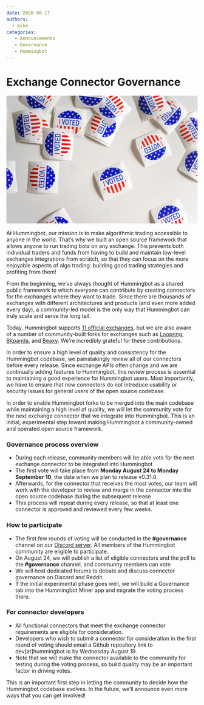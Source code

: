 ```yaml
---
date: 2020-08-17
authors:
  - mike
categories:
   - Announcements
   - Governance
   - Hummingbot
---
```


# Exchange Connector Governance

![cover](cover.webp)

At Hummingbot, our mission is to make algorithmic trading accessible to anyone in the world. That’s why we built an open source framework that allows anyone to run trading bots on any exchange. This prevents both individual traders and funds from having to build and maintain low-level exchanges integrations from scratch, so that they can focus on the more enjoyable aspects of algo trading: building good trading strategies and profiting from them!

From the beginning, we’ve always thought of Hummingbot as a shared public framework to which everyone can contribute by creating connectors for the exchanges where they want to trade. Since there are thousands of exchanges with different architectures and products (and even more added every day), a community-led model is the only way that Hummingbot can truly scale and serve the long tail.

Today, Hummingbot supports [11 official exchanges](/exchanges/index.md), but we are also aware of a number of community-built forks for exchanges such as [Loopring](https://loopring.org), [Bitpanda](https://www.bitpanda.com), and [Beaxy](https://beaxy.com). We’re incredibly grateful for these contributions.

<!-- more -->

In order to ensure a high level of quality and consistency for the Hummingbot codebase, we painstakingly review all of our connectors before every release. Since exchange APIs often change and we are continually adding features to Hummingbot, this review process is essential to maintaining a good experience for Hummingbot users. Most importantly, we have to ensure that new connectors do not introduce usability or security issues for general users of the open source codebase.

In order to enable Hummingbot forks to be merged into the main codebase while maintaining a high level of quality, we will let the community vote for the next exchange connector that we integrate into Hummingbot. This is an initial, experimental step toward making Hummingbot a community-owned and operated open source framework.

### Governance process overview

* During each release, community members will be able vote for the next exchange connector to be integrated into Hummingbot
* The first vote will take place from **Monday August 24 to Monday September 10**, the date when we plan to release v0.31.0.
* Afterwards, for the connector that receives the most votes, our team will work with the developer to review and merge in the connector into the open source codebase during the subsequent release
* This process will repeat during every release, so that at least one connector is approved and reviewed every few weeks.

### How to participate

* The first few rounds of voting will be conducted in the **#governance** channel on our [Discord server](https://discord.hummingbot.io). All members of the Hummingbot community are eligible to participate.
* On August 24, we will publish a list of eligible connectors and the poll to the **#governance** channel, and community members can vote 
* We will host dedicated forums to debate and discuss connector governance on Discord and Reddit.
* If the initial experimental phase goes well, we will build a Governance tab into the Hummingbot Miner app and migrate the voting process there.

### For connector developers

* All functional connectors that meet the exchange connector requirements are eligible for consideration.
* Developers who wish to submit a connector for consideration in the first round of voting should email a Github repository link to dev[at]hummingbot.io by Wednesday August 19.
* Note that we will make the connector available to the community for testing during the voting process, so build quality may be an important factor in driving votes.


This is an important first step in letting the community to decide how the Hummingbot codebase evolves. In the future, we’ll announce even more ways that you can get involved!
